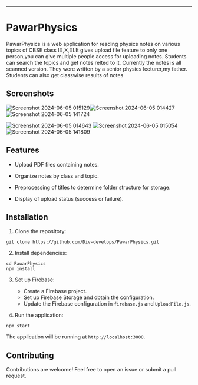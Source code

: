 
---

# PawarPhysics

PawarPhysics is a web application for reading physics notes on various topics of CBSE class IX,X,XI.It gives upload file feature to only one person,you can give multiple people access for uploading notes. Students can search the topics and get notes relted to it. Currently the notes is all scanned version. They were written by a senior physics lecturer,my father.
Students can also get classwise results of notes

## Screenshots
![Screenshot 2024-06-05 015129](https://github.com/Div-develops/PawarPhysics/assets/75534560/ad2c6e98-4d7f-4465-8bf7-20392e9bbf18)![Screenshot 2024-06-05 014427](https://github.com/Div-develops/PawarPhysics/assets/75534560/170d6b4d-db33-482f-9da4-9f03a4050219)
![Screenshot 2024-06-05 141724](https://github.com/Div-develops/PawarPhysics/assets/75534560/aaf4e245-91ca-4252-aa3c-c3a9c10e2601)

![Screenshot 2024-06-05 014643](https://github.com/Div-develops/PawarPhysics/assets/75534560/68c21618-acaf-46a8-a9c4-e09e46983430)
![Screenshot 2024-06-05 015054](https://github.com/Div-develops/PawarPhysics/assets/75534560/0bb9f601-5610-402d-9092-7f6c37435587)
![Screenshot 2024-06-05 141809](https://github.com/Div-develops/PawarPhysics/assets/75534560/03cd45b7-bde1-4028-8cb3-1cdcf0f03d4e)

## Features

- Upload PDF files containing notes.
- Organize notes by class and topic.

- Preprocessing of titles to determine folder structure for storage.
- Display of upload status (success or failure).

## Installation

1. Clone the repository:

```
git clone https://github.com/Div-develops/PawarPhysics.git
```

2. Install dependencies:

```
cd PawarPhysics
npm install
```

3. Set up Firebase:

   - Create a Firebase project.
   - Set up Firebase Storage and obtain the configuration.
   - Update the Firebase configuration in `firebase.js` and `UploadFile.js`.

4. Run the application:

```
npm start
```

The application will be running at `http://localhost:3000`.



## Contributing

Contributions are welcome! Feel free to open an issue or submit a pull request.




